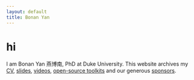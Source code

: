 ```yaml
---
layout: default
title: Bonan Yan
---
```


# hi

I am Bonan Yan 燕博南, PhD at Duke University. This website archives my [CV](A_Me), [slides](B_Materials), [videos](B_Materials), [open-source toolkits](C_Software) and our generous [sponsors](D_Sponsors).


<!-- |Link|You will find|
|---|---|
|*[About Me](A_Me) | my curriculum vitae|
|*[Materials](B_Materials) | my slides, videos & recommended materials|
|*[Software](C_Software) | open source software|
|*[Sponsors](D_Sponsors)|the generous sponsors of our research| -->